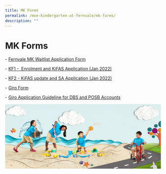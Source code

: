 ```yaml
---
title: MK Forms
permalink: /moe-kindergarten-at-fernvale/mk-forms/
description: ""
---
```

# MK Forms

\- [Fernvale MK Waitlist Application Form](https://www.form.gov.sg/63d1eae3dd51570011b662a1)  
  
\- [KF1 -  Enrolment and KiFAS Application (Jan 2022)](https://fernvalepri-moe-edu-sg-admin.cwp.sg/qql/slot/u480/MK/MK%20Forms/KF1%20-%20Enrolment%20and%20KiFAS%20Application%20Jan%202022.pdf)  
  
\- [KF2 - KiFAS update and SA Application (Jan 2022)](https://fernvalepri-moe-edu-sg-admin.cwp.sg/qql/slot/u480/MK/MK%20Forms/KF2%20-%20KiFAS%20Update%20and%20SA%20Application%20Jan%202022.pdf)  
  
\- [Giro Form](https://fernvalepri-moe-edu-sg-admin.cwp.sg/qql/slot/u480/MK/MK%20Forms/1.%20GIRO%20form.pdf)  
  
\- [Giro Application Guideline for DBS and POSB Accounts](https://fernvalepri-moe-edu-sg-admin.cwp.sg/qql/slot/u480/MK/MK%20Forms/3.%20Steps%20to%20apply%20GIRO%20online%20for%20DBS%20and%20POSB%20accounts.pdf)

  

![](/images/MOE%20Kindergarten%20@%20Fernvale/PIC%207.jpg)